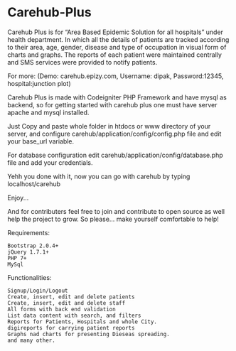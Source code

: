 # Carehub-Plus
Carehub Plus is for “Area Based Epidemic Solution for all hospitals” under health department. In which all the details of patients are tracked according to their area, age, gender, disease and type of occupation in visual form of charts and graphs. The reports of each patient were maintained centrally and SMS services were provided to notify patients. 


For more: (Demo: carehub.epizy.com, Username: dipak, Password:12345, hospital:junction plot)

Carehub Plus is made with Codeigniter PHP Framework and have mysql as backend, so for getting started with carehub plus one must have server apache and mysql installed.

Just Copy and paste whole folder in htdocs or www directory of your server, and configure carehub/application/config/config.php file and edit your base_url variable.

For database configuration edit carehub/application/config/database.php file and add your credentials.

Yehh you done with it, now you can go with carehub by typing localhost/carehub

Enjoy...

And for contributers feel free to join and contribute to open source as well help the project to grow. So please... make yourself comfortable to help!


Requirements:

    Bootstrap 2.0.4+
    jQuery 1.7.1+
    PHP 7+
    MySql
    
Functionalities:

    Signup/Login/Logout
    Create, insert, edit and delete patients
    Create, insert, edit and delete staff
    All forms with back end validation
    List data content with search, and filters
    Reports for Patients, Hospitals and whole City.
    digireports for carrying patient reports
    Graphs nad charts for presenting Dieseas spreading.
    and many other.

